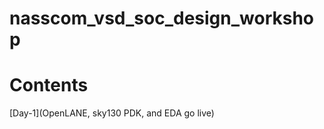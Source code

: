 # nasscom_vsd_soc_design_workshop
# Contents
[Day-1](OpenLANE, sky130 PDK, and EDA go live)
  
     
